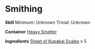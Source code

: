 <!-- TITLE: Kupakai Scale Leggings -->
<!-- SUBTITLE:  -->
# Smithing
**Skill**
Minimum: Unknown
Trivial: Unknown

**Container**
[Heavy Smelter](heavy-smelter)

**Ingredients**
[Sheet of Kupakai Scales](sheet-of-kupakai-scales) x 5
